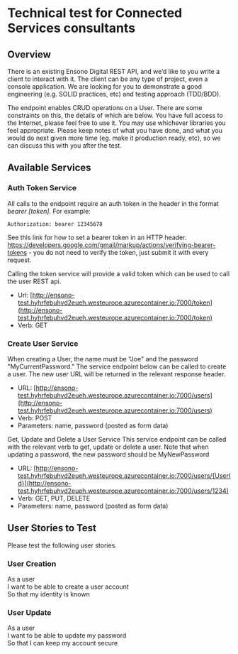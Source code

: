 # Technical test for Connected Services consultants

## Overview
There is an existing Ensono Digital REST API, and we’d like to you write a client to interact with it. The client can be any type of project, even a console application. We are looking for you to demonstrate a good engineering (e.g. SOLID practices, etc) and testing approach (TDD/BDD).

The endpoint enables CRUD operations on a User. There are some constraints on this, the details of which are below. You have full access to the Internet, please feel free to use it. You may use whichever libraries you feel appropriate. Please keep notes of what you have done, and what you would do next given more time (eg. make it production ready, etc), so we can discuss this with you after the test.

## Available Services
### Auth Token Service
All calls to the endpoint require an auth token in the header in the format _bearer [token]_. For example:

```Authorization: bearer 12345678```

See this link for how to set a bearer token in an HTTP header. https://developers.google.com/gmail/markup/actions/verifying-bearer-tokens - you do not need to verify the token, just submit it with every request.

Calling the token service will provide a valid token which can be used to call the user REST api.

* Url: [http://ensono-test.hyhrfebuhvd2eueh.westeurope.azurecontainer.io:7000/token](http://ensono-test.hyhrfebuhvd2eueh.westeurope.azurecontainer.io:7000/token)
* Verb: GET

### Create User Service
When creating a User, the name must be "Joe" and the password "MyCurrentPassword." The service endpoint below can be called to create a user. The new user URL will be returned in the relevant response header.

* URL: [http://ensono-test.hyhrfebuhvd2eueh.westeurope.azurecontainer.io:7000/users](http://ensono-test.hyhrfebuhvd2eueh.westeurope.azurecontainer.io:7000/users)
* Verb: POST
* Parameters: name, password (posted as form data)

Get, Update and Delete a User Service
This service endpoint can be called with the relevant verb to get, update or delete a user. Note that when updating a password, the new password should be MyNewPassword

* URL: [http://ensono-test.hyhrfebuhvd2eueh.westeurope.azurecontainer.io:7000/users/{UserId}](http://ensono-test.hyhrfebuhvd2eueh.westeurope.azurecontainer.io:7000/users/1234)
* Verb: GET, PUT, DELETE
* Parameters: name, password (posted as form data)

## User Stories to Test
Please test the following user stories.

### User Creation
As a user   
I want to be able to create a user account   
So that my identity is known  

### User Update
As a user   
I want to be able to update my password  
So that I can keep my account secure
